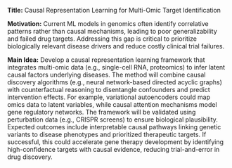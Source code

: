 **Title:** Causal Representation Learning for Multi-Omic Target Identification  

**Motivation:** Current ML models in genomics often identify correlative patterns rather than causal mechanisms, leading to poor generalizability and failed drug targets. Addressing this gap is critical to prioritize biologically relevant disease drivers and reduce costly clinical trial failures.  

**Main Idea:** Develop a causal representation learning framework that integrates multi-omic data (e.g., single-cell RNA, proteomics) to infer latent causal factors underlying diseases. The method will combine causal discovery algorithms (e.g., neural network-based directed acyclic graphs) with counterfactual reasoning to disentangle confounders and predict intervention effects. For example, variational autoencoders could map omics data to latent variables, while causal attention mechanisms model gene regulatory networks. The framework will be validated using perturbation data (e.g., CRISPR screens) to ensure biological plausibility. Expected outcomes include interpretable causal pathways linking genetic variants to disease phenotypes and prioritized therapeutic targets. If successful, this could accelerate gene therapy development by identifying high-confidence targets with causal evidence, reducing trial-and-error in drug discovery.